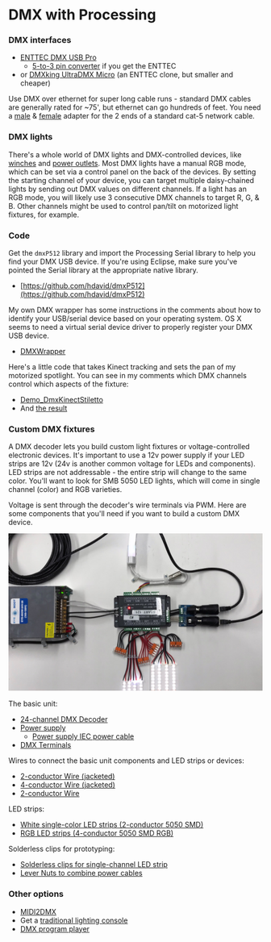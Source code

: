 # DMX with Processing

### DMX interfaces

* [ENTTEC DMX USB Pro](https://www.amazon.com/Enttec-70304-Lighting-Controller-Interface/dp/B077VW1DJH)
  * [5-to-3 pin converter](https://www.amazon.com/American-DJ-5-Pin-Female-Turnaround/dp/B0013XWB14) if you get the ENTTEC
* or [DMXking UltraDMX Micro](https://www.amazon.com/DMXking-UltraDMX-Micro-Adapter-Dongle/dp/B00T8OKM98/) (an ENTTEC clone, but smaller and cheaper)

Use DMX over ethernet for super long cable runs - standard DMX cables are generally rated for ~75', but ethernet can go hundreds of feet. You need a [male](https://www.amazon.com/TecNec-DMX-3XM-CAT5-3-pin-Adapter-TecNec/dp/B00KUTR7MA) & [female](https://www.amazon.com/TecNec-DMX-3XF-CAT5-3-pin-Female-Adapter/dp/B00KUTZW3Q) adapter for the 2 ends of a standard cat-5 network cable.

### DMX lights

There's a whole world of DMX lights and DMX-controlled devices, like [winches](https://www.rosebrand.com/subcategory761/dmx-winches.aspx) and [power outlets](https://www.chauvetdj.com/products/dmx-4/). Most DMX lights have a manual RGB mode, which can be set via a control panel on the back of the devices. By setting the starting channel of your device, you can target multiple daisy-chained lights by sending out DMX values on different channels. If a light has an RGB mode, you will likely use 3 consecutive DMX channels to target R, G, & B. Other channels might be used to control pan/tilt on motorized light fixtures, for example.

### Code

Get the `dmxP512` library and import the Processing Serial library to help you find your DMX USB device. If you're using Eclipse, make sure you've pointed the Serial library at the appropriate native library.

* [https://github.com/hdavid/dmxP512](https://github.com/hdavid/dmxP512)

My own DMX wrapper has some instructions in the comments about how to identify your USB/serial device based on your operating system. OS X seems to need a virtual serial device driver to properly register your DMX USB device.

* [DMXWrapper](https://github.com/cacheflowe/haxademic/blob/master/src/com/haxademic/core/hardware/dmx/DMXWrapper.java)

Here's a little code that takes Kinect tracking and sets the pan of my motorized spotlight. You can see in my comments which DMX channels control which aspects of the fixture:

* [Demo_DmxKinectStiletto](https://github.com/cacheflowe/haxademic/blob/master/src/com/haxademic/demo/hardware/dmx/Demo_DmxKinectStiletto.java#L81)
* And [the result](https://www.instagram.com/p/BkWHmjunL-0/)

### Custom DMX fixtures

A DMX decoder lets you build custom light fixtures or voltage-controlled electronic devices. It's important to use a 12v power supply if your LED strips are 12v (24v is another common voltage for LEDs and components). LED strips are not addressable - the entire strip will change to the same color. You'll want to look for SMB 5050 LED lights, which will come in single channel (color) and RGB varieties.

Voltage is sent through the decoder's wire terminals via PWM. Here are some components that you'll need if you want to build a custom DMX device.

<img src="images/dmx-decoder-setup.jpg" alt="custom DMX decoder"/>

The basic unit:

* [24-channel DMX Decoder](https://www.amazon.com/gp/product/B01CCBG1SO/)
* [Power supply](https://www.amazon.com/500W-Power-Supply-Single-Output/dp/B01KZP2CKA/)
  * [Power supply IEC power cable](https://www.amazon.com/TNP-Universal-Power-Cord-Feet/dp/B01N237QI9/)
* [DMX Terminals](https://www.amazon.com/Terminal-Adapter-Converters-Controller-Decoder/dp/B00Q32V2JC/)

Wires to connect the basic unit components and LED strips or devices:

* [2-conductor Wire (jacketed)](https://www.amazon.com/18AWG-Voltage-Conductor-Jacketed-Speaker/dp/B06XSNQDV1/)
* [4-conductor Wire (jacketed)](https://www.homedepot.com/b/Electrical-Wire/18/4/N-5yc1vZbm7vZ1z0rqh9Z1z10onr)
* [2-conductor Wire](https://www.amazon.com/Gauge-Black-Stranded-Conductor-Speaker/dp/B00J36SUWC/)

LED strips:

* [White single-color LED strips (2-conductor 5050 SMD)](https://www.amazon.com/dp/B01ELDJ5X4/)
* [RGB LED strips (4-conductor 5050 SMD RGB)](https://www.amazon.com/Alfa-Lighting-Flexible-Remote-Control/dp/B018ZJL0MO/)

Solderless clips for prototyping:

* [Solderless clips for single-channel LED strip](https://www.amazon.com/dp/B07N8GLBLL/)
* [Lever Nuts to combine power cables](https://www.amazon.com/Kalolary-Lever-Nut-Connector-50Pack-Assortment-Connectors/dp/B07NXZNW1K/)

### Other options

* [MIDI2DMX](https://github.com/jmej/MIDI2DMX)
* Get a [traditional lighting console](https://www.google.com/search?q=dmx+lighting+console)
* [DMX program player](https://www.aspectled.com/products/dmx-stand-alone-pc-mac-programmable-controller#tab-1)
